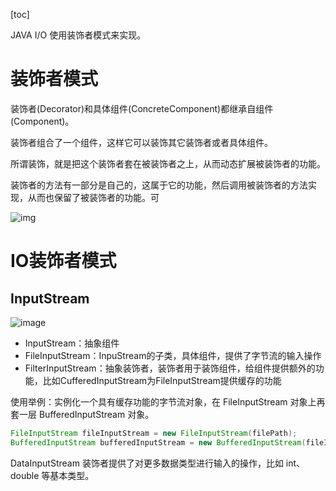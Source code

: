 [toc]



JAVA I/O 使用装饰者模式来实现。



# 装饰者模式

装饰者(Decorator)和具体组件(ConcreteComponent)都继承自组件(Component)。

装饰者组合了一个组件，这样它可以装饰其它装饰者或者具体组件。

所谓装饰，就是把这个装饰者套在被装饰者之上，从而动态扩展被装饰者的功能。

装饰者的方法有一部分是自己的，这属于它的功能，然后调用被装饰者的方法实现，从而也保留了被装饰者的功能。可

![img](https://pdai.tech/_images/pics/137c593d-0a9e-47b8-a9e6-b71f540b82dd.png)



# IO装饰者模式



## InputStream

![image](https://pdai.tech/_images/pics/DP-Decorator-java.io.png)



- InputStream：抽象组件
- FileInputStream：InpuStream的子类，具体组件，提供了字节流的输入操作
- FilterInputStream：抽象装饰者，装饰者用于装饰组件，给组件提供额外的功能，比如CufferedInputStream为FileInputStream提供缓存的功能



使用举例：实例化一个具有缓存功能的字节流对象，在 FileInputStream 对象上再套一层 BufferedInputStream 对象。

```java
FileInputStream fileInputStream = new FileInputStream(filePath);
BufferedInputStream bufferedInputStream = new BufferedInputStream(fileInputStream);
```



DataInputStream 装饰者提供了对更多数据类型进行输入的操作，比如 int、double 等基本类型。